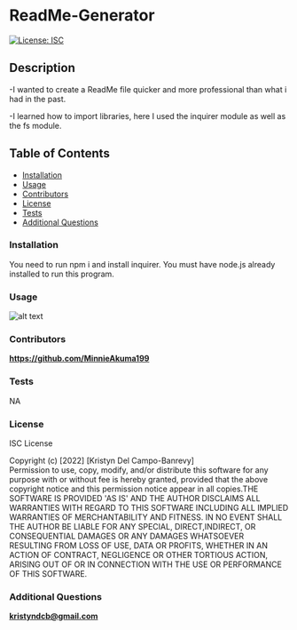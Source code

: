 # ReadMe-Generator

[![License: ISC](https://img.shields.io/badge/License-ISC-blue.svg)](https://opensource.org/licenses/ISC)

## Description

-I wanted to create a ReadMe file quicker and more professional than what i had in the past.

-I learned how to import libraries, here I used the inquirer module as well as the fs module.

## Table of Contents

- [Installation](#installation)
- [Usage](#usage)
- [Contributors](#contributors)
- [License](#license)
- [Tests](#tests)
- [Additional Questions](#additional-questions)

### Installation

You need to run npm i and install inquirer. You must have node.js already installed to run this program.

### Usage

![alt text](https://drive.google.com/file/d/1XKvCPmd_I93L18RdwMfEhp5Gjk7_HGiD/view)

### Contributors

**https://github.com/MinnieAkuma199**

### Tests

NA

### License

ISC License

Copyright (c) [2022] [Kristyn Del Campo-Banrevy]<br />Permission to use, copy, modify, and/or distribute this software for any purpose with or without fee is hereby granted, provided that the above copyright notice and this permission notice appear in all copies.THE SOFTWARE IS PROVIDED 'AS IS' AND THE AUTHOR DISCLAIMS ALL WARRANTIES WITH REGARD TO THIS SOFTWARE INCLUDING ALL IMPLIED WARRANTIES OF MERCHANTABILITY AND FITNESS. IN NO EVENT SHALL THE AUTHOR BE LIABLE FOR ANY SPECIAL, DIRECT,INDIRECT, OR CONSEQUENTIAL DAMAGES OR ANY DAMAGES WHATSOEVER RESULTING FROM LOSS OF USE, DATA OR PROFITS, WHETHER IN AN ACTION OF CONTRACT, NEGLIGENCE OR OTHER TORTIOUS ACTION, ARISING OUT OF OR IN CONNECTION WITH THE USE OR PERFORMANCE OF THIS SOFTWARE.

### Additional Questions

**kristyndcb@gmail.com**
